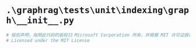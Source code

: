 # `.\graphrag\tests\unit\indexing\graph\__init__.py`

```py
# 版权声明，指明此代码的版权归 Microsoft Corporation 所有，并根据 MIT 许可证授权使用
# Licensed under the MIT License
```